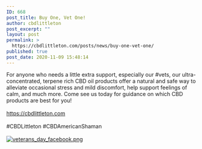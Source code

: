 ```yaml
---
ID: 668
post_title: Buy One, Vet One!
author: cbdlittleton
post_excerpt: ""
layout: post
permalink: >
  https://cbdlittleton.com/posts/news/buy-one-vet-one/
published: true
post_date: 2020-11-09 15:48:14
---
```

<html><head></head><body>
For anyone who needs a little extra support, especially our #vets, our ultra-concentrated, terpene rich CBD oil products offer a natural and safe way to alleviate occasional stress and mild discomfort, help support feelings of calm, and much more. Come see us today for guidance on which CBD products are best for you! <br /><br /><a href="https://cbdlittleton.com">https://cbdlittleton.com</a><span> </span><br /><br />#CBDLittleton #CBDAmericanShaman
</body>
</html><br/><br/><a href="https://snd-videos.s3.amazonaws.com/288012/1604961957113.png"  title="veterans_day_facebook.png" ><img src="https://snd-videos.s3.amazonaws.com/288012/1604961957113.png" alt="veterans_day_facebook.png" title="veterans_day_facebook.png" /></a>